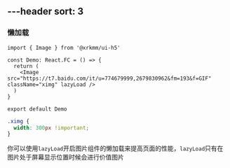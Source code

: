 
---header
sort: 3
---
### 懒加载

```tsx
import { Image } from '@xrkmm/ui-h5'

const Demo: React.FC = () => {
  return (
    <Image src="https://t7.baidu.com/it/u=774679999,2679830962&fm=193&f=GIF" className="ximg" lazyLoad />
  )
}

export default Demo
```
```css
.ximg {
  width: 300px !important;
}
```
你可以使用`lazyLoad`开启图片组件的懒加载来提高页面的性能，`lazyLoad`只有在图片处于屏幕显示位置时候会进行价值图片

